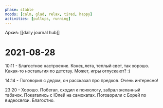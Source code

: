 ```yaml
---
phase: stable
moods: [calm, glad, relax, tired, happy]
activities: [pullups, running]
---
```

Архив: [[daily journal hub]]
# 2021-08-28

10:11 - Благостное настроение. Конец лета, теплый свет, так хорошо. Какая-то ностальгия по детству. Может, игры отпускают? :)

14:14 - Поговорил с дедом, он рассказал про предков. Очень интересно!

23:20 - Хорошо. Побегал, сходил к психологу, забрал желанный табачок. Покатались с Юлей на самокатах. Поговорили с Борей по видеосвязи. Благостно.
